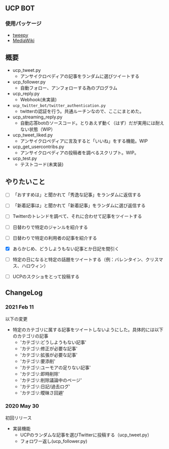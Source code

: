 ## UCP BOT

### 使用パッケージ
- [tweepy](http://docs.tweepy.org/en/latest/index.html)
- [MediaWiki](https://pymediawiki.readthedocs.io/en/latest/index.html)

## 概要
- ucp_tweet.py
    - アンサイクロペディアの記事をランダムに選びツイートする
- ucp_follower.py
    - 自動フォロー、アンフォローする為のプログラム
- ucp_reply.py
    - Webhook(未実装)
- `ucp_twitter_bot/twitter_authentication.py`
    - twitterの認証を行う。共通ルーチンなので、ここにまとめた。
- ucp_streaming_reply.py
    - 自動応答botのソースコード。とりあえず動く（はず）だが実用には耐えない状態（WIP）
- ucp_tweet_liked.py
    - アンサイクロペディアに言及すると「いいね」をする機能。WIP
- ucp_get_usercontribs.py
    - アンサイクロペディアの投稿者を調べるスクリプト。WIP。
- ucp_test.py
    - テストコード(未実装)

## やりたいこと
- [ ] 「おすすめは」と聞かれて「秀逸な記事」をランダムに返信する
- [ ] 「新着記事は」と聞かれて「新着記事」をランダムに選び返信する
- [ ] Twitterのトレンドを調べて、それに合わせて記事をツイートする
- [ ] 日替わりで特定のジャンルを紹介する
- [ ] 日替わりで特定の利用者の記事を紹介する
- [x] あらかじめ、どうしようもない記事とか日記を間引く
- [ ] 特定の日になると特定の話題をツイートする（例：バレンタイン、クリスマス、ハロウィン）
- [ ] UCPのスクショをとって投稿する


## ChangeLog
### 2021 Feb 11
以下の変更
- 特定のカテゴリに属する記事をツイートしないようにした。具体的には以下のカテゴリの記事
    - 'カテゴリ:どうしようもない記事'
    - 'カテゴリ:修正が必要な記事'
    - 'カテゴリ:拡張が必要な記事'
    - 'カテゴリ:要添削'
    - 'カテゴリ:ユーモアの足りない記事'
    - 'カテゴリ:即時削除'
    - 'カテゴリ:削除議論中のページ'
    - 'カテゴリ:日記/過去ログ'
    - 'カテゴリ:曖昧さ回避'

### 2020 May 30
初回リリース
- 実装機能
    - UCPのランダムな記事を選びTwitterに投稿する（ucp_tweet.py）
    - フォロワー返し(ucp_follower.py)
